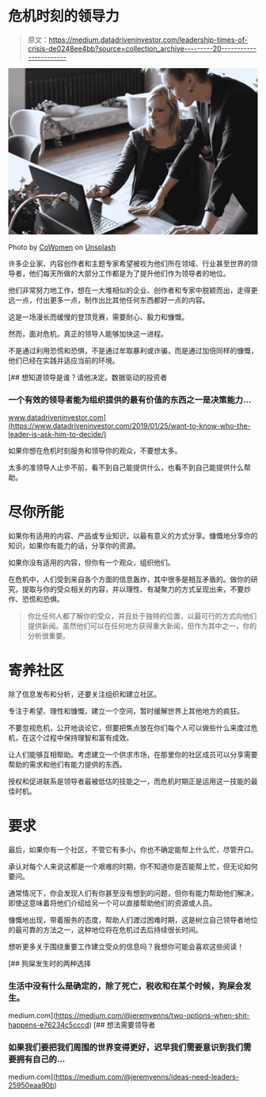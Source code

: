 # 危机时刻的领导力

> 原文：<https://medium.datadriveninvestor.com/leadership-times-of-crisis-de0248ee4bb?source=collection_archive---------20----------------------->

![](img/56531634186fdaa9eeea12f4008d69fb.png)

Photo by [CoWomen](https://unsplash.com/@cowomen?utm_source=unsplash&utm_medium=referral&utm_content=creditCopyText) on [Unsplash](https://unsplash.com/s/photos/leadership?utm_source=unsplash&utm_medium=referral&utm_content=creditCopyText)

许多企业家、内容创作者和主题专家希望被视为他们所在领域、行业甚至世界的领导者，他们每天所做的大部分工作都是为了提升他们作为领导者的地位。

他们非常努力地工作，想在一大堆相似的企业、创作者和专家中脱颖而出，走得更远一点，付出更多一点，制作出比其他任何东西都好一点的内容。

这是一场漫长而缓慢的登顶竞赛，需要耐心、毅力和慷慨。

然而，面对危机，真正的领导人能够加快这一进程。

不是通过利用恐慌和恐惧，不是通过牟取暴利或诈骗，而是通过加倍同样的慷慨，他们已经在实践并适应当前的环境。

[](https://www.datadriveninvestor.com/2019/01/25/want-to-know-who-the-leader-is-ask-him-to-decide/) [## 想知道领导是谁？请他决定。数据驱动的投资者

### 一个有效的领导者能为组织提供的最有价值的东西之一是决策能力…

www.datadriveninvestor.com](https://www.datadriveninvestor.com/2019/01/25/want-to-know-who-the-leader-is-ask-him-to-decide/) 

如果你想在危机时刻服务和领导你的观众，不要想太多。

太多的准领导人止步不前，看不到自己能提供什么，也看不到自己能提供什么帮助。

# 尽你所能

如果你有适用的内容、产品或专业知识，以最有意义的方式分享。慷慨地分享你的知识，如果你有能力的话，分享你的资源。

如果你没有适用的内容，但你有一个观众，组织他们。

在危机中，人们受到来自各个方面的信息轰炸，其中很多是相互矛盾的。做你的研究，提取与你的受众相关的内容，并以理性、有凝聚力的方式呈现出来，不要炒作、恐慌和恐惧。

> 你比任何人都了解你的受众，并且处于独特的位置，以最可行的方式向他们提供新闻。虽然他们可以在任何地方获得重大新闻，但作为其中之一，你的分析很重要。

# 寄养社区

除了信息发布和分析，还要关注组织和建立社区。

专注于希望、理性和慷慨，建立一个空间，暂时缓解世界上其他地方的疯狂。

不要忽视危机，公开地谈论它，但要把焦点放在你们每个人可以做些什么来度过危机，在这个过程中保持理智和富有成效。

让人们能够互相帮助。考虑建立一个供求市场，在那里你的社区成员可以分享需要帮助的需求和他们有能力提供的东西。

授权和促进联系是领导者最被低估的技能之一，而危机时期正是运用这一技能的最佳时机。

# 要求

最后，如果你有一个社区，不管它有多小，你也不确定能帮上什么忙，尽管开口。

承认对每个人来说这都是一个艰难的时期，你不知道你是否能帮上忙，但无论如何要问。

通常情况下，你会发现人们有你甚至没有想到的问题，但你有能力帮助他们解决，即使这意味着将他们介绍给另一个可以直接帮助他们的资源或人员。

慷慨地出现，带着服务的态度，帮助人们渡过困难时期，这是树立自己领导者地位的最可靠的方法之一，这种地位将在危机过去后持续很长时间。

想听更多关于围绕重要工作建立受众的信息吗？我想你可能会喜欢这些阅读！

[](https://medium.com/@jeremyenns/two-options-when-shit-happens-e76234c5cccd) [## 狗屎发生时的两种选择

### 生活中没有什么是确定的，除了死亡，税收和在某个时候，狗屎会发生。

medium.com](https://medium.com/@jeremyenns/two-options-when-shit-happens-e76234c5cccd) [](https://medium.com/@jeremyenns/ideas-need-leaders-25950eaa90b) [## 想法需要领导者

### 如果我们要把我们周围的世界变得更好，迟早我们需要意识到我们需要拥有自己的…

medium.com](https://medium.com/@jeremyenns/ideas-need-leaders-25950eaa90b)